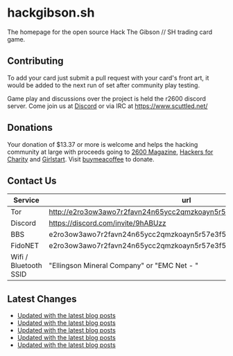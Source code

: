 # hackgibson.sh
The homepage for the open source Hack The Gibson // SH trading card game.


## Contributing

To add your card just submit a pull request with your card's front art, it would be added to the next run of set after community play testing.

Game play and discussions over the project is held the r2600 discord server. Come join us at [Discord](https://discord.com/invite/9hABUzz) or via IRC at https://www.scuttled.net/


## Donations

Your donation of $13.37 or more is welcome and helps the hacking community at large with proceeds going to [2600 Magazine](https://2600.com/), [Hackers for Charity](https://hackersforcharity.org) and [Girlstart](https://girlstart.org).  Visit [buymeacoffee](https://www.buymeacoffee.com/hackgibson.sh) to donate.


## Contact Us

Service | url
-|-
Tor | http://e2ro3ow3awo7r2favn24n65ycc2qmzkoayn5r57e3f56nvjwdcgg32ad.onion
Discord | https://discord.com/invite/9hABUzz
BBS | e2ro3ow3awo7r2favn24n65ycc2qmzkoayn5r57e3f56nvjwdcgg32ad.onion:23
FidoNET | e2ro3ow3awo7r2favn24n65ycc2qmzkoayn5r57e3f56nvjwdcgg32ad.onion:24554
Wifi / Bluetooth SSID | "Ellingson Mineral Company" or "EMC Net - <fidonet address>"

## Latest Changes
<!-- BLOG-POST-LIST:START -->
- [Updated with the latest blog posts](https://github.com/DFW2600/hackgibson.sh/commit/b4ad3e3b7412e2c3b1d93b7bb414834f5f6ac1c2)
- [Updated with the latest blog posts](https://github.com/DFW2600/hackgibson.sh/commit/bc89de683c3136116e90100b3db76ea782ad416f)
- [Updated with the latest blog posts](https://github.com/DFW2600/hackgibson.sh/commit/08e6bc3ede4465a7ddea0554384d0f6c39c20137)
- [Updated with the latest blog posts](https://github.com/DFW2600/hackgibson.sh/commit/142b22cb3b482c8d77d9c099826b935b6e6ca8e0)
- [Updated with the latest blog posts](https://github.com/DFW2600/hackgibson.sh/commit/ed5229bf6bc58c79c30e0e708c01a23e8174c6fe)
<!-- BLOG-POST-LIST:END -->
